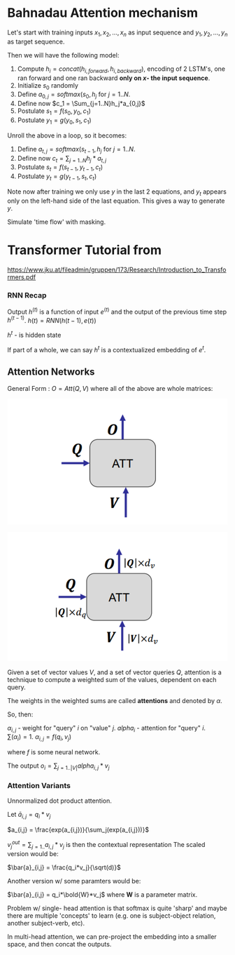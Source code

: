 

# Bahnadau Attention mechanism

Let's start with training inputs $x_1,x_2,...,x_n$ as input sequence and $y_1,y_2,...,y_n$ as target sequence.

Then we will have the following model:

1. Compute $h_i = concat(h_{i,forward},h_{i,backward})$, encoding of 2 LSTM's, one ran forward and one ran backward __only on $x$- the input sequence__.
2. Initialize $s_0$ randomly
3.  Define $a_{0,j} = softmax(s_0,h_j$  for $j=1..N$.
4. Define now $c_1 = \Sum_{j=1..N}h_j*a_{0,j}$
5. Postulate $s_1 = f(s_0,y_0,c_1)$
6. Postulate $y_1 = g(y_0,s_1,c_1)$

Unroll the above in a loop, so it becomes:
1.  Define $a_{t,j} = softmax(s_{t-1},h_j$  for $j=1..N$.
2. Define now $c_t = \sum_{j=1..N}h_j*a_{t,j}$
3. Postulate $s_t = f(s_{t-1},y_{t-1},c_t)$
4. Postulate $y_t = g(y_{t-1},s_t,c_t)$


Note now after training we only use $y$ in the last 2 equations, and $y_t$ appears only on the left-hand side of the last equation.
This gives a way to generate $y$.




Simulate 'time flow' with masking.




# Transformer Tutorial from 
https://www.jku.at/fileadmin/gruppen/173/Research/Introduction_to_Transformers.pdf

### RNN Recap
Output $h^{(t)}$ is a function of input $e^{(t)}$ and the
output of the previous time step $h^{(t-1)}$.
$h(t) = RNN(h(t-1), e(t))$

$h^t$ - is hidden state

If part of a whole, we can say $h^t$ is a contextualized embedding of $e^t$.


## Attention Networks

General Form :
$O=Att(Q,V)$
where all of the above are whole matrices:

![](/assets/images/2022-03-02-17-10-22.png)

![](/assets/images/2022-03-02-17-10-41.png)

Given a set of vector values $V$, and a set of vector
queries $Q$, attention is a technique to compute a
weighted sum of the values, dependent on each query.

The weights in the weighted sums are called __attentions__
and denoted by $\alpha$.

So, then:

$\alpha_{i,j}$ - weight for "query" $i$ on "value" $j$.
$alpha_i$ - attention for "query" $i$.  
$\sum(\alpha_i)=1$.
$\alpha_{i,j} = f(q_i,v_j)$ 

where $f$ is some neural network.

The output $o_i= \sum_{j=1..|V|}alpha_{i,j}*v_j$

### Attention Variants
 
Unnormalized dot product attention.

Let 
$\bar{a}_{i,j} = q_i*v_j$

$a_{i,j} = \frac{exp(a_{i,j})}{\sum_j(exp(a_{i,j}))}$

$v^{out}_j = \sum_{j=1..}a_{i,j}*v_j$
is then the contextual representation
The scaled version would be:

$\bar{a}_{i,j} = \frac{q_i*v_j}{\sqrt(d)}$

Another version w/ some paramters would be:

$\bar{a}_{i,j} = q_i*\bold{W}*v_j$ where **W** is a parameter matrix.



Problem w/ single- head attention is that softmax is quite 'sharp' and maybe there are multiple 'concepts' to learn (e.g. one is subject-object relation, another subject-verb, etc).

In multi-head attention, we can pre-project the embedding into a smaller space, and then concat the outputs.




